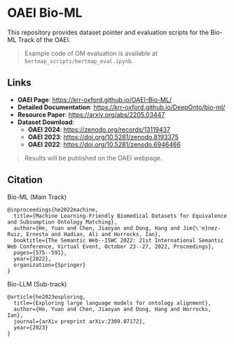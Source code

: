 # OAEI Bio-ML

This repository provides dataset pointer and evaluation scripts for the Bio-ML Track of the OAEI. 

> Example code of OM evaluation is available at `bertmap_scripts/bertmap_eval.ipynb`. 

## Links

- **OAEI Page**: <https://krr-oxford.github.io/OAEI-Bio-ML/>
- **Detailed Documentation**: <https://krr-oxford.github.io/DeepOnto/bio-ml/> 
- **Resource Paper**: <https://arxiv.org/abs/2205.03447>
- **Dataset Download**:
    - **OAEI 2024**: <https://zenodo.org/records/13119437> 
    - **OAEI 2023**: <https://doi.org/10.5281/zenodo.8193375>
    - **OAEI 2022**: <https://doi.org/10.5281/zenodo.6946466>

> Results will be published on the OAEI webpage.


## Citation

Bio-ML (Main Track)

```
@inproceedings{he2022machine,
  title={Machine Learning-Friendly Biomedical Datasets for Equivalence and Subsumption Ontology Matching},
  author={He, Yuan and Chen, Jiaoyan and Dong, Hang and Jim{\'e}nez-Ruiz, Ernesto and Hadian, Ali and Horrocks, Ian},
  booktitle={The Semantic Web--ISWC 2022: 21st International Semantic Web Conference, Virtual Event, October 23--27, 2022, Proceedings},
  pages={575--591},
  year={2022},
  organization={Springer}
}
```

Bio-LLM (Sub-track)

```
@article{he2023exploring,
  title={Exploring large language models for ontology alignment},
  author={He, Yuan and Chen, Jiaoyan and Dong, Hang and Horrocks, Ian},
  journal={arXiv preprint arXiv:2309.07172},
  year={2023}
}
```
